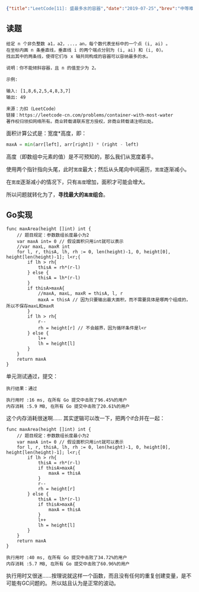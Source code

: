 ```json lw-blog-meta
{"title":"LeetCode[11]: 盛最多水的容器","date":"2019-07-25","brev":"中等难度。","tags":["算法与数据结构"],"path":"blog/2019/190725-LeetCode-11.md"}
```



## 读题

```text
给定 n 个非负整数 a1，a2，...，an，每个数代表坐标中的一个点 (i, ai) 。
在坐标内画 n 条垂直线，垂直线 i 的两个端点分别为 (i, ai) 和 (i, 0)。
找出其中的两条线，使得它们与 x 轴共同构成的容器可以容纳最多的水。

说明：你不能倾斜容器，且 n 的值至少为 2。

示例:

输入: [1,8,6,2,5,4,8,3,7]
输出: 49

来源：力扣（LeetCode）
链接：https://leetcode-cn.com/problems/container-with-most-water
著作权归领扣网络所有。商业转载请联系官方授权，非商业转载请注明出处。
```

面积计算公式是：宽度*高度，即：

```python
maxA = min(arr[left], arr[right]) * (right - left)
```

高度（即数组中元素的值）是不可预知的，那么我们从宽度着手。

使用两个指针指向头尾，此时`宽度`最大；然后从头尾向中间遍历，`宽度`逐渐减小。

在`宽度`逐渐减小的情况下，只有`高度`增加，面积才可能会增大。

所以问题就转化为了，**寻找最大的`高度`组合**。

## Go实现

```golang
func maxArea(height []int) int {
    // 题目规定：参数数组长度最小为2
    var maxA int= 0 // 假设面积只用int就可以表示
    //var maxL, maxR int
    for l, r, thisA, lh, rh := 0, len(height)-1, 0, height[0], height[len(height)-1]; l<r;{
        if lh > rh{
            thisA = rh*(r-l)
        } else {
            thisA = lh*(r-l)
        }
        if thisA>maxA{
            //maxA, maxL, maxR = thisA, l, r
            maxA = thisA // 因为只要输出最大面积，而不需要具体是哪两个组成的，所以不保存maxL和maxR
        }
        if lh > rh{
            r--
            rh = height[r] // 不会越界，因为循环条件是l<r
        } else {
            l++
            lh = height[l]
        }
    }
    return maxA
}
```

单元测试通过，提交：

```text
执行结果：通过

执行用时 :16 ms, 在所有 Go 提交中击败了96.45%的用户
内存消耗 :5.9 MB, 在所有 Go 提交中击败了20.61%的用户
```

这个内存消耗很迷啊……
其实逻辑可以改一下，把两个if合并在一起：

```golang
func maxArea(height []int) int {
    // 题目规定：参数数组长度最小为2
    var maxA int= 0 // 假设面积只用int就可以表示
    for l, r, thisA, lh, rh := 0, len(height)-1, 0, height[0], height[len(height)-1]; l<r;{
        if lh > rh{
            thisA = rh*(r-l)
            if thisA>maxA{
                maxA = thisA
            }
            r--
            rh = height[r]
        } else {
            thisA = lh*(r-l)
            if thisA>maxA{
                maxA = thisA
            }
            l++
            lh = height[l]
        }
    }
    return maxA
}
```

```text
执行用时 :40 ms, 在所有 Go 提交中击败了34.72%的用户
内存消耗 :5.7 MB, 在所有 Go 提交中击败了60.96%的用户
```

执行用时又很迷……按理说就这样一个函数，而且没有任何的重复创建变量，是不可能有GC问题的。
所以姑且认为是正常的波动。